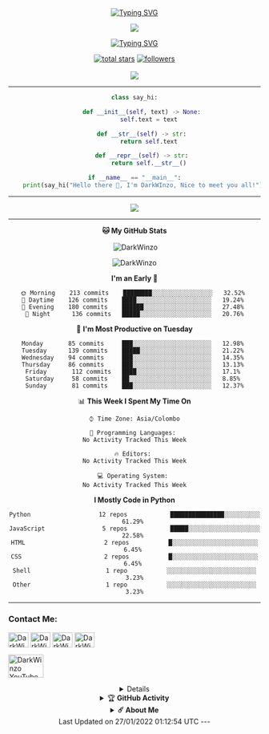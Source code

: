 <div align="center">
<a href="https://git.io/typing-svg"><img src="https://readme-typing-svg.demolab.com?font=Rubik+Dirt&size=65&pause=1000&color=F72C3F&background=FF20A500&center=true&vCenter=true&width=1000&height=150&lines=I'm+DarkWinzo;New+Beginning+Developer;Please+Support+Me;Please+Contact+Me" alt="Typing SVG" /></a>    
<p align="center">
<a href="https://github.com/DarkWinzo"><img align="center" src="https://github-cardname.caliph.my.id/api?name=DarkWinzo&description=Hello,%20I%20am%20DarkWinzo.%20I%20am%20beginner%20in%20programming,%20please%20Support%20Me&image=https://i.ibb.co/XS694VV/peakpx.jpg&backgroundColor=%23ecf0f1&instagram=@darkWinzo&github=DarkWinzo&pattern=ticTacToe&colorPattern=%23eaeaea&site=youtube.com/DarkWinzo"/></a>
</p>

<div align="center">
  
[![Typing SVG](https://readme-typing-svg.herokuapp.com/?lines=We+Are+Technical+Hacking+Team;Please+Respect+Us)](https://git.io/typing-svg)


  <p align="center">
  <a href="https://github.com/DarkWinzo?tab=repositories&sort=stargazers">
    <img alt="total stars" title="Total stars on GitHub" src="https://custom-icon-badges.herokuapp.com/badge/dynamic/json?logo=star&color=55960c&labelColor=488207&label=Stars&style=for-the-badge&query=%24.stars&url=https://api.github-star-counter.workers.dev/user/DarkWinzo"/></a>
  <a href="https://github.com/DarkWinzo?tab=followers">
    <img alt="followers" title="Follow me on Github" src="https://custom-icon-badges.herokuapp.com/github/followers/DarkWinzo?color=236ad3&labelColor=1155ba&style=for-the-badge&logo=person-add&label=Follow&logoColor=white"/></a>
    </br></br>
  <a href="https://github.com/DarkWinzo/Bosco">
    <img src="https://komarev.com/ghpvc/?username=DarkWinzo&label=Profile%20views&color=brightgreen&label=Profile+Views&style=plastic">
  </a>
  
</p>
<!--
![Metrics](https://github.com/DarkWinzo/DarkWinzo/blob/master/github-metrics.svg)
-->
<!--
[![ReadMe Card](https://github-readme-stats.vercel.app/api/pin/?username=mhankbarbar&repo=insta-Hack&theme=auto)](https://github.com/DarkWinzo/insta-Hack)
-->

---
```python
class say_hi:

    def __init__(self, text) -> None:
        self.text = text

    def __str__(self) -> str:
        return self.text

    def __repr__(self) -> str:
        return self.__str__()

if __name__ == "__main__":
    print(say_hi("Hello there 👋, I'm DarkWInzo, Nice to meet you all!"))
```
<!--START_SECTION:waka--> 

--- 
  
[![](https://github.com/saadeghi/saadeghi/blob/master/dino.gif)](#)
 
---

**🐱 My GitHub Stats** 

<p>&nbsp;<img align="center" src="https://github-readme-stats.vercel.app/api?username=DarkWinzo&show_icons=true&theme=highcontrast" alt="DarkWinzo" /></p>

<p><img align="center" src="https://github-readme-streak-stats.herokuapp.com/?user=DarkWinzo&theme=highcontrast" alt="DarkWinzo" /></p>
</details>


**I'm an Early 🐤** 

```text
🌞 Morning    213 commits    ████████░░░░░░░░░░░░░░░░░   32.52% 
🌆 Daytime    126 commits    ████░░░░░░░░░░░░░░░░░░░░░   19.24% 
🌃 Evening    180 commits    ██████░░░░░░░░░░░░░░░░░░░   27.48% 
🌙 Night      136 commits   █████░░░░░░░░░░░░░░░░░░░░   20.76%

```
📅 **I'm Most Productive on Tuesday** 

```text
Monday       85 commits     ███░░░░░░░░░░░░░░░░░░░░░░   12.98% 
Tuesday      139 commits    █████░░░░░░░░░░░░░░░░░░░░   21.22% 
Wednesday    94 commits     ███░░░░░░░░░░░░░░░░░░░░░░   14.35% 
Thursday     86 commits     ███░░░░░░░░░░░░░░░░░░░░░░   13.13% 
Friday       112 commits   ████░░░░░░░░░░░░░░░░░░░░░   17.1% 
Saturday     58 commits    ██░░░░░░░░░░░░░░░░░░░░░░░   8.85% 
Sunday       81 commits    ███░░░░░░░░░░░░░░░░░░░░░░   12.37%

```


📊 **This Week I Spent My Time On** 

```text
⌚︎ Time Zone: Asia/Colombo

💬 Programming Languages: 
No Activity Tracked This Week

🔥 Editors: 
No Activity Tracked This Week

💻 Operating System: 
No Activity Tracked This Week

```

**I Mostly Code in Python** 

```text
Python                   12 repos            ███████████████░░░░░░░░░░   61.29% 
JavaScript                5 repos            █████░░░░░░░░░░░░░░░░░░░░   22.58% 
HTML                      2 repos           █░░░░░░░░░░░░░░░░░░░░░░░░   6.45% 
CSS                       2 repos           █░░░░░░░░░░░░░░░░░░░░░░░░   6.45% 
Shell                     1 repo           ░░░░░░░░░░░░░░░░░░░░░░░░░   3.23%
Other                     1 repo           ░░░░░░░░░░░░░░░░░░░░░░░░░   3.23%
```
 
<!--END_SECTION:waka-->

 ---

<h3 align="left">Contact Me:</h3>
<p align="left">
<a href="https://wa.link/y1sv5r" target="blank"><img align="center" src="https://i.ibb.co/Zx82rq9/whatsapp-logo-icon-134017.png" alt="DarkWinzo" height="30" width="40" /></a>
<a href="https://www.reddit.com/user/Isuru_2003" target="blank"><img align="center" src="https://i.ibb.co/qJZqF3T/reddit-socialnetwork-20018.png" alt="DarkWinzo" height="30" width="40" /></a>
<a href="https://tttttt.me/DarkWinzo" target="blank"><img align="center" src="https://i.ibb.co/C2VWFV9/telegram-logo-circle-icon-134012.png" alt="DarkWinzo" height="30" width="40" /></a>   
<a href="mailto:DarkWinzo?&subject=DarkWinzo Official Help&body=DarkWinzo2240@gmail.com" target="blank"><img align="center" src="https://i.ibb.co/R3yJhCx/gmail-new-logo-icon-159149.png" alt="DarkWinzo" height="30" width="40" /></a>   
</p>

<p align="left"

<a href="[https://youtube.com](https://youtube.com/channel/UCvdAz2Ll-LedcDApJ2IGP6A)" target="blank"><img align="center" src="https://i.hizliresim.com/oxo165f.png" alt="DarkWinzo YouTube" height="46" width="70" /></a>
<details>
  
  
---

![Github Trophy](https://github-profile-trophy.vercel.app/?username=DarkWinzo)

</details>


<details>
    <summary>&#127942 <b>GitHub Activity</b></summary><br/>

![Metrics](https://metrics.lecoq.io/DarkWinzo?template=classic&followup=1&isocalendar=1&languages=1&isocalendar.duration=half-year&config.timezone=IndiaStandardTime%2FIstanbul)

[![News](https://github-readme-stats.vercel.app/api/pin/?username=DarkWinzo&theme=highcontrast&repo=DarkWinzo)](https://github.com/DarkWinzo)

</details>

<details>
    <summary><b>☄️ About Me </b></summary><br/>
  
---
  
  Hi, I'm DarkWinzo

I am an AI Developer. My real thing to do crating artificial brains, neural tools. Also ı am a student of mechatronics enginering.

I am 19 yeas old. From Sri Lanka 🇱🇰 

I worked with Instagram, Gitlab, Bitbucket, Brainshop. Some of for testing, some things for developing.
If you have any question for me ı put my contact information above.

See ya 💘

</details>
 Last Updated on 27/01/2022 01:12:54 UTC
---
